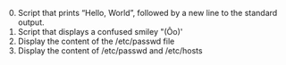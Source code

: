 0. Script that prints “Hello, World”, followed by a new line to the standard output.
1. Script that displays a confused smiley "(Ôo)'
2. Display the content of the /etc/passwd file
3. Display the content of /etc/passwd and /etc/hosts